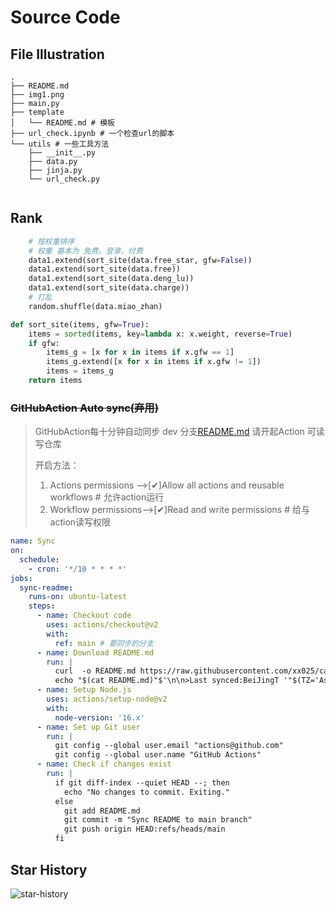 # Source Code




## File Illustration

```text
.
├── README.md
├── img1.png
├── main.py
├── template
│   └── README.md # 模板
├── url_check.ipynb # 一个检查url的脚本
└── utils # 一些工具方法
    ├── __init__.py
    ├── data.py
    ├── jinja.py
    └── url_check.py


```



##  Rank

```python
    # 按权重排序
    # 权重 基本为 免费，登录，付费
    data1.extend(sort_site(data.free_star, gfw=False))
    data1.extend(sort_site(data.free))
    data1.extend(sort_site(data.deng_lu))
    data1.extend(sort_site(data.charge))
    # 打乱
    random.shuffle(data.miao_zhan)
```

```python
def sort_site(items, gfw=True):
    items = sorted(items, key=lambda x: x.weight, reverse=True)
    if gfw:
        items_g = [x for x in items if x.gfw == 1]
        items_g.extend([x for x in items if x.gfw != 1])
        items = items_g
    return items

```

### ~~GitHubAction Auto sync(弃用)~~

> GitHubAction每十分钟自动同步 dev 分支[README.md](https://github.com/xx025/carrot/blob/dev/README.md)
> 请开起Action 可读写仓库
>
> 开启方法：
> 1. Actions permissions -->[✔]Allow all actions and reusable workflows # 允许action运行
> 2. Workflow permissions-->[✔]Read and write permissions # 给与action读写权限

```yml
name: Sync
on:
  schedule:
    - cron: '*/10 * * * *'
jobs:
  sync-readme:
    runs-on: ubuntu-latest
    steps:
      - name: Checkout code
        uses: actions/checkout@v2
        with:
          ref: main # 要同步的分支
      - name: Download README.md
        run: |
          curl  -o README.md https://raw.githubusercontent.com/xx025/carrot/main/README.md
          echo "$(cat README.md)"$'\n\n>Last synced:BeiJingT '"$(TZ='Asia/Shanghai' date +'%Y-%m-%d %H:%M:%S')" > README.md
      - name: Setup Node.js
        uses: actions/setup-node@v2
        with:
          node-version: '16.x'
      - name: Set up Git user
        run: |
          git config --global user.email "actions@github.com"
          git config --global user.name "GitHub Actions"
      - name: Check if changes exist
        run: |
          if git diff-index --quiet HEAD --; then
            echo "No changes to commit. Exiting."
          else
            git add README.md
            git commit -m "Sync README to main branch"
            git push origin HEAD:refs/heads/main
          fi
```




## Star History

![star-history](https://api.star-history.com/svg?repos=xx025/carrot&type=Timeline)

